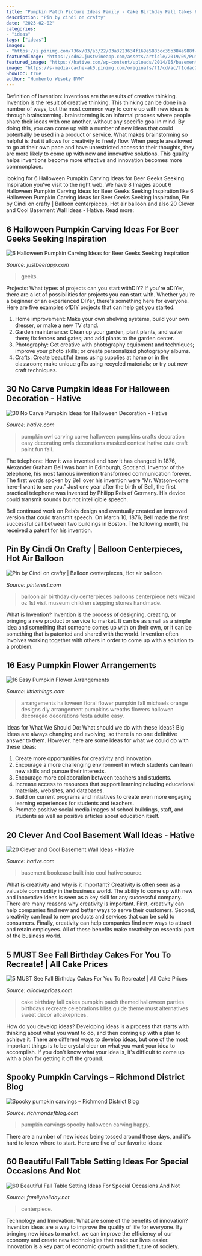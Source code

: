 ```yaml
---
title: "Pumpkin Patch Picture Ideas Family - Cake Birthday Fall Cakes Pumpkin Patch Themed Halloween Parties Birthdays Recreate Celebrations Bliss Guide Theme Must Alternatives Sweet Decor Allcakeprices"
description: "Pin by cindi on crafty"
date: "2023-02-02"
categories:
- "ideas"
tags: ["ideas"]
images:
- "https://i.pinimg.com/736x/03/a3/22/03a3223634f169e5883cc35b384a988f--balloon-party-balloon-ideas.jpg"
featuredImage: "https://cdn2.justwineapp.com/assets/article/2019/09/Pumpkin-eating-a-pumpkin-1-1200x630.jpg"
featured_image: "https://hative.com/wp-content/uploads/2014/05/basement-wall-ideas/20-bookcase-in-basement-wall.jpg"
image: "https://s-media-cache-ak0.pinimg.com/originals/f1/cd/ac/f1cdac21857edb5e9214a73e28c379b6.jpg"
ShowToc: true
author: "Humberto Wisoky DVM"
---
```



Definition of Invention: inventions are the results of creative thinking.
Invention is the result of creative thinking. This thinking can be done in a number of ways, but the most common way to come up with new ideas is through brainstorming. brainstorming is an informal process where people share their ideas with one another, without any specific goal in mind. By doing this, you can come up with a number of new ideas that could potentially be used in a product or service.
What makes brainstorming so helpful is that it allows for creativity to freely flow. When people areallowed to go at their own pace and have unrestricted access to their thoughts, they are more likely to come up with new and innovative solutions. This quality helps inventions become more effective and innovation becomes more commonplace.

	

		
looking for 6 Halloween Pumpkin Carving Ideas for Beer Geeks Seeking Inspiration you've visit to the right web. We have 8 Images about 6 Halloween Pumpkin Carving Ideas for Beer Geeks Seeking Inspiration like 6 Halloween Pumpkin Carving Ideas for Beer Geeks Seeking Inspiration, Pin by Cindi on crafty | Balloon centerpieces, Hot air balloon and also 20 Clever and Cool Basement Wall Ideas - Hative. Read more:
		
    
## 6 Halloween Pumpkin Carving Ideas For Beer Geeks Seeking Inspiration

<img loading=lazy src="https://cdn2.justwineapp.com/assets/article/2019/09/Pumpkin-eating-a-pumpkin-1-1200x630.jpg" onerror="this.onerror=null;this.src='https://tse3.mm.bing.net/th?id=OIP.Cca3RPfsV4vnUwXWRJ18oQHaD4&amp;pid=15.1';" alt="6 Halloween Pumpkin Carving Ideas for Beer Geeks Seeking Inspiration">

_Source: justbeerapp.com_

>geeks. 

	

Projects: What types of projects can you start withDIY?
If you're aDIYer, there are a lot of possibilities for projects you can start with. Whether you're a beginner or an experienced DIYer, there's something here for everyone. Here are five examples ofDIY projects that can help get you started: 
1. Home improvement: Make your own shelving systems, build your own dresser, or make a new TV stand.
2. Garden maintenance: Clean up your garden, plant plants, and water them; fix fences and gates; and add plants to the garden center.
3. Photography: Get creative with photography equipment and techniques; improve your photo skills; or create personalized photography albums.
4. Crafts: Create beautiful items using supplies at home or in the classroom; make unique gifts using recycled materials; or try out new craft techniques.

    
## 30 No Carve Pumpkin Ideas For Halloween Decoration - Hative

<img loading=lazy src="https://hative.com/wp-content/uploads/2014/10/no-carve-pumpkin-ideas/22-masked-owl-pumpkin.jpg" onerror="this.onerror=null;this.src='https://tse1.mm.bing.net/th?id=OIP.fdypsW8rwiI8Q7EEmqbg8gHaHa&amp;pid=15.1';" alt="30 No Carve Pumpkin Ideas for Halloween Decoration - Hative">

_Source: hative.com_

>pumpkin owl carving carve halloween pumpkins crafts decoration easy decorating owls decorations masked contest hative cute craft paint fun fall. 

	

The telephone: How it was invented and how it has changed
In 1876, Alexander Graham Bell was born in Edinburgh, Scotland. Inventor of the telephone, his most famous invention transformed communication forever. The first words spoken by Bell over his invention were “Mr. Watson–come here–I want to see you.” 
Just one year after the birth of Bell, the first practical telephone was invented by Philipp Reis of Germany. His device could transmit sounds but not intelligible speech. 

Bell continued work on Reis’s design and eventually created an improved version that could transmit speech. On March 10, 1876, Bell made the first successful call between two buildings in Boston. The following month, he received a patent for his invention.

    
## Pin By Cindi On Crafty | Balloon Centerpieces, Hot Air Balloon

<img loading=lazy src="https://i.pinimg.com/736x/03/a3/22/03a3223634f169e5883cc35b384a988f--balloon-party-balloon-ideas.jpg" onerror="this.onerror=null;this.src='https://tse2.mm.bing.net/th?id=OIP.pgX2As-BiQzYibKgzeFc5AHaJ7&amp;pid=15.1';" alt="Pin by Cindi on crafty | Balloon centerpieces, Hot air balloon">

_Source: pinterest.com_

>balloon air birthday diy centerpieces balloons centerpiece nets wizard oz 1st visit museum children stepping stones handmade. 

	

What is Invention?
Invention is the process of designing, creating, or bringing a new product or service to market. It can be as small as a simple idea and something that someone comes up with on their own, or it can be something that is patented and shared with the world. Invention often involves working together with others in order to come up with a solution to a problem.

    
## 16 Easy Pumpkin Flower Arrangements

<img loading=lazy src="https://s-media-cache-ak0.pinimg.com/originals/f1/cd/ac/f1cdac21857edb5e9214a73e28c379b6.jpg" onerror="this.onerror=null;this.src='https://tse4.mm.bing.net/th?id=OIP.SlR2UvtDAlNezlDgrPrzSwHaJ4&amp;pid=15.1';" alt="16 Easy Pumpkin Flower Arrangements">

_Source: littlethings.com_

>arrangements halloween floral flower pumpkin fall michaels orange designs diy arrangement pumpkins wreaths flowers hallowen decoração decorations festa adulto easy. 

	

Ideas for What We Should Do: What should we do with these ideas?
Big Ideas are always changing and evolving, so there is no one definitive answer to them. However, here are some ideas for what we could do with these ideas: 
1. Create more opportunities for creativity and innovation. 
2. Encourage a more challenging environment in which students can learn new skills and pursue their interests. 
3. Encourage more collaboration between teachers and students. 
4. Increase access to resources that support learningincluding educational materials, websites, and databases. 
5. Build on current programs and initiatives to create even more engaging learning experiences for students and teachers. 
6. Promote positive social media images of school buildings, staff, and students as well as positive articles about education itself.

    
## 20 Clever And Cool Basement Wall Ideas - Hative

<img loading=lazy src="https://hative.com/wp-content/uploads/2014/05/basement-wall-ideas/20-bookcase-in-basement-wall.jpg" onerror="this.onerror=null;this.src='https://tse3.mm.bing.net/th?id=OIP.5ls36B5bKwGYwSnnwifRuQAAAA&amp;pid=15.1';" alt="20 Clever and Cool Basement Wall Ideas - Hative">

_Source: hative.com_

>basement bookcase built into cool hative source. 

	

What is creativity and why is it important?
Creativity is often seen as a valuable commodity in the business world. The ability to come up with new and innovative ideas is seen as a key skill for any successful company. There are many reasons why creativity is important. First, creativity can help companies find new and better ways to serve their customers. Second, creativity can lead to new products and services that can be sold to consumers. Finally, creativity can help companies find new ways to attract and retain employees. All of these benefits make creativity an essential part of the business world.

    
## 5 MUST See Fall Birthday Cakes For You To Recreate! | All Cake Prices

<img loading=lazy src="https://www.allcakeprices.com/wp-content/uploads/2016/11/fall-birthday-cake-1.jpg" onerror="this.onerror=null;this.src='https://tse1.mm.bing.net/th?id=OIP.nlKGsXCCpFur4pWc9hm2PQHaLH&amp;pid=15.1';" alt="5 MUST See Fall Birthday Cakes For You To Recreate! | All Cake Prices">

_Source: allcakeprices.com_

>cake birthday fall cakes pumpkin patch themed halloween parties birthdays recreate celebrations bliss guide theme must alternatives sweet decor allcakeprices. 

	

How do you develop ideas?
Developing ideas is a process that starts with thinking about what you want to do, and then coming up with a plan to achieve it. There are different ways to develop ideas, but one of the most important things is to be crystal clear on what you want your idea to accomplish. If you don't know what your idea is, it's difficult to come up with a plan for getting it off the ground.

    
## Spooky Pumpkin Carvings – Richmond District Blog

<img loading=lazy src="https://richmondsfblog.com/wp-content/uploads/2011/10/pumpkins3.jpg" onerror="this.onerror=null;this.src='https://tse3.mm.bing.net/th?id=OIP.GxcoQj2aF4ObhuSCVFtRlwHaGA&amp;pid=15.1';" alt="Spooky pumpkin carvings – Richmond District Blog">

_Source: richmondsfblog.com_

>pumpkin carvings spooky halloween carving happy. 

	

There are a number of new ideas being tossed around these days, and it's hard to know where to start. Here are five of our favorite ideas: 

    
## 60 Beautiful Fall Table Setting Ideas For Special Occasions And Not

<img loading=lazy src="http://www.familyholiday.net/wp-content/uploads/2018/08/60Beautiful-Fall-Table-Setting-Ideas-_37.jpg" onerror="this.onerror=null;this.src='https://tse2.mm.bing.net/th?id=OIP.zibCAP59kjd9Z55JSS3VYAHaLH&amp;pid=15.1';" alt="60 Beautiful Fall Table Setting Ideas For Special Occasions And Not">

_Source: familyholiday.net_

>centerpiece. 

	

Technology and Innovation: What are some of the benefits of innovation?
Invention ideas are a way to improve the quality of life for everyone. By bringing new ideas to market, we can improve the efficiency of our economy and create new technologies that make our lives easier. Innovation is a key part of economic growth and the future of society.

